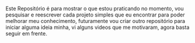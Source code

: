 Este Repositório é para mostrar o que estou praticando no momento, vou pesquisar e reescrever cada projeto simples que eu encontrar para poder melhorar meu conhecimento, futuramente vou criar outro repositório para iniciar alguma ideia minha, vi alguns videos que me motivaram, agora basta seguir em frente.